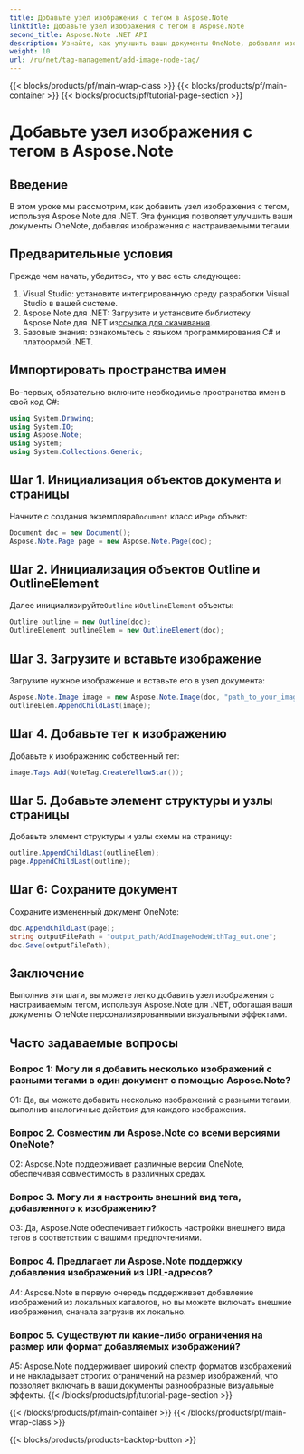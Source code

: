 ```yaml
---
title: Добавьте узел изображения с тегом в Aspose.Note
linktitle: Добавьте узел изображения с тегом в Aspose.Note
second_title: Aspose.Note .NET API
description: Узнайте, как улучшить ваши документы OneNote, добавляя изображения с пользовательскими тегами с помощью Aspose.Note для .NET.
weight: 10
url: /ru/net/tag-management/add-image-node-tag/
---
```


{{< blocks/products/pf/main-wrap-class >}}
{{< blocks/products/pf/main-container >}}
{{< blocks/products/pf/tutorial-page-section >}}

# Добавьте узел изображения с тегом в Aspose.Note

## Введение

В этом уроке мы рассмотрим, как добавить узел изображения с тегом, используя Aspose.Note для .NET. Эта функция позволяет улучшить ваши документы OneNote, добавляя изображения с настраиваемыми тегами.

## Предварительные условия

Прежде чем начать, убедитесь, что у вас есть следующее:

1. Visual Studio: установите интегрированную среду разработки Visual Studio в вашей системе.
2.  Aspose.Note для .NET: Загрузите и установите библиотеку Aspose.Note для .NET из[ссылка для скачивания](https://releases.aspose.com/note/net/).
3. Базовые знания: ознакомьтесь с языком программирования C# и платформой .NET.

## Импортировать пространства имен

Во-первых, обязательно включите необходимые пространства имен в свой код C#:

```csharp
using System.Drawing;
using System.IO;
using Aspose.Note;
using System;
using System.Collections.Generic;
```

## Шаг 1. Инициализация объектов документа и страницы

 Начните с создания экземпляра`Document` класс и`Page` объект:

```csharp
Document doc = new Document();
Aspose.Note.Page page = new Aspose.Note.Page(doc);
```

## Шаг 2. Инициализация объектов Outline и OutlineElement

 Далее инициализируйте`Outline` и`OutlineElement` объекты:

```csharp
Outline outline = new Outline(doc);
OutlineElement outlineElem = new OutlineElement(doc);
```

## Шаг 3. Загрузите и вставьте изображение

Загрузите нужное изображение и вставьте его в узел документа:

```csharp
Aspose.Note.Image image = new Aspose.Note.Image(doc, "path_to_your_image.jpg");
outlineElem.AppendChildLast(image);
```

## Шаг 4. Добавьте тег к изображению

Добавьте к изображению собственный тег:

```csharp
image.Tags.Add(NoteTag.CreateYellowStar());
```

## Шаг 5. Добавьте элемент структуры и узлы страницы

Добавьте элемент структуры и узлы схемы на страницу:

```csharp
outline.AppendChildLast(outlineElem);
page.AppendChildLast(outline);
```

## Шаг 6: Сохраните документ

Сохраните измененный документ OneNote:

```csharp
doc.AppendChildLast(page);
string outputFilePath = "output_path/AddImageNodeWithTag_out.one";
doc.Save(outputFilePath);
```

## Заключение

Выполнив эти шаги, вы можете легко добавить узел изображения с настраиваемым тегом, используя Aspose.Note для .NET, обогащая ваши документы OneNote персонализированными визуальными эффектами.

## Часто задаваемые вопросы

### Вопрос 1: Могу ли я добавить несколько изображений с разными тегами в один документ с помощью Aspose.Note?

О1: Да, вы можете добавить несколько изображений с разными тегами, выполнив аналогичные действия для каждого изображения.

### Вопрос 2. Совместим ли Aspose.Note со всеми версиями OneNote?

О2: Aspose.Note поддерживает различные версии OneNote, обеспечивая совместимость в различных средах.

### Вопрос 3. Могу ли я настроить внешний вид тега, добавленного к изображению?

О3: Да, Aspose.Note обеспечивает гибкость настройки внешнего вида тегов в соответствии с вашими предпочтениями.

### Вопрос 4. Предлагает ли Aspose.Note поддержку добавления изображений из URL-адресов?

A4: Aspose.Note в первую очередь поддерживает добавление изображений из локальных каталогов, но вы можете включать внешние изображения, сначала загрузив их локально.

### Вопрос 5. Существуют ли какие-либо ограничения на размер или формат добавляемых изображений?

A5: Aspose.Note поддерживает широкий спектр форматов изображений и не накладывает строгих ограничений на размер изображений, что позволяет включать в ваши документы разнообразные визуальные эффекты.
{{< /blocks/products/pf/tutorial-page-section >}}

{{< /blocks/products/pf/main-container >}}
{{< /blocks/products/pf/main-wrap-class >}}

{{< blocks/products/products-backtop-button >}}
